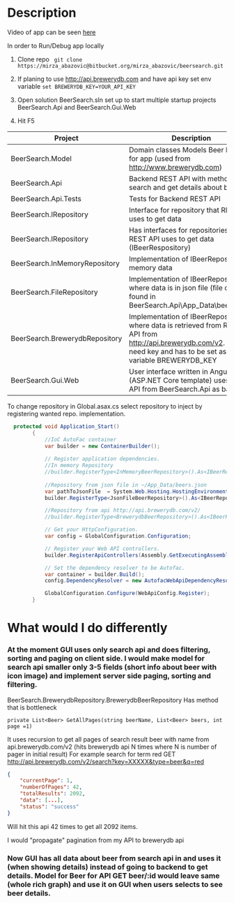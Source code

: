 # Description 
Video of app can be seen [here](https://www.youtube.com/watch?v=VnBDtj2hxFI)

In order to Run/Debug app locally 

1. Clone repo ``` git clone https://mirza_abazovic@bitbucket.org/mirza_abazovic/beersearch.git```

2. If planing to use http://api.brewerydb.com and have api key set env variable ```set BREWERYDB_KEY=YOUR_API_KEY```

3. Open solution BeerSearch.sln set up to start multiple startup projects BeerSearch.Api and BeerSearch.Gui.Web

4. Hit F5

| Project						| Description	|
| ------------------------------| --------------|
|BeerSearch.Model				|	Domain classes Models Beer Entity for app (used from http://www.brewerydb.com)
|BeerSearch.Api					|	Backend REST API with methods for search and get details about beer
|BeerSearch.Api.Tests			|	Tests for Backend REST API
|BeerSearch.IRepository			|	Interface for repository that REST API uses to get data
|BeerSearch.IRepository			|	Has interfaces for repositories that REST API uses to get data (IBeerRespository)
|BeerSearch.InMemoryRepository	|	Implementation of IBeerReposotory in memory data
|BeerSearch.FileRepository		|	Implementation of IBeerReposotory in where data is in json file (file can be found in BeerSearch.Api\App_Data\beers.json)
|BeerSearch.BrewerydbRepository	|	Implementation of IBeerReposotory where data is retrieved from REST API from http://api.brewerydb.com/v2. You need key and has to be set as env variable BREWERYDB_KEY
|BeerSearch.Gui.Web				|	User interface written in Angular (ASP.NET Core template) uses REST API from BeerSearch.Api as backend.

To change repository in Global.asax.cs select repository to inject by registering wanted repo. implementation.

```csharp 
  protected void Application_Start()
        {
            //IoC AutoFac container
            var builder = new ContainerBuilder();
            
            // Register application dependencies.
            //In memory Repository
            //builder.RegisterType<InMemoryBeerRepository>().As<IBeerRepository>();
            
            //Repository from json file in ~/App_Data/beers.json
            var pathToJsonFile  = System.Web.Hosting.HostingEnvironment.MapPath("~/App_Data");
            builder.RegisterType<JsonFileBeerRepository>().As<IBeerRepository>().WithParameter("jsonFile", Path.Combine(pathToJsonFile ,"beers.json"));

            //Repository from api http://api.brewerydb.com/v2/
            //builder.RegisterType<BrewerydbBeerRepository>().As<IBeerRepository>();

            // Get your HttpConfiguration.
            var config = GlobalConfiguration.Configuration;

            // Register your Web API controllers.
            builder.RegisterApiControllers(Assembly.GetExecutingAssembly());

            // Set the dependency resolver to be Autofac.
            var container = builder.Build();
            config.DependencyResolver = new AutofacWebApiDependencyResolver(container);

            GlobalConfiguration.Configure(WebApiConfig.Register);
        }
```

# What would I do differently

### At the moment GUI uses only search api and does filtering, sorting and paging on client side. I would make model for search api smaller only 3-5 fields (short info about beer with icon image) and implement server side paging, sorting and filtering.

BeerSearch.BrewerydbRepository.BrewerydbBeerRepository Has method that is bottleneck
```charp 
private List<Beer> GetAllPages(string beerName, List<Beer> beers, int page =1)
```
It uses recursion to get all pages of search result beer with name from api.brewerydb.com/v2 (hits brewerydb api N times where N is number of pager in initial result)
For example search for term red GET http://api.brewerydb.com/v2/search?key=XXXXX&type=beer&q=red  
```json
{
    "currentPage": 1,
    "numberOfPages": 42,
    "totalResults": 2092,
    "data": [...],
    "status": "success"
}
```
Will hit this api 42 times to get all 2092 items.

I would "propagate" pagination from my API to brewerydb api

### Now GUI has all data about beer from search api in and uses it (when showing details) instead of going to backend to get details. Model for Beer for API GET beer/:id would leave same (whole rich graph) and use it on GUI  when users selects to see beer details.

